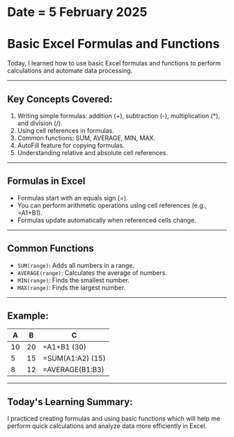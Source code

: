 # Date = 5 February 2025  
# Basic Excel Formulas and Functions  

Today, I learned how to use basic Excel formulas and functions to perform calculations and automate data processing.

---

## Key Concepts Covered:
1. Writing simple formulas: addition (+), subtraction (-), multiplication (*), and division (/).
2. Using cell references in formulas.
3. Common functions: SUM, AVERAGE, MIN, MAX.
4. AutoFill feature for copying formulas.
5. Understanding relative and absolute cell references.

---

## Formulas in Excel  
- Formulas start with an equals sign (=).
- You can perform arithmetic operations using cell references (e.g., =A1+B1).
- Formulas update automatically when referenced cells change.

---

## Common Functions  
- `SUM(range)`: Adds all numbers in a range.
- `AVERAGE(range)`: Calculates the average of numbers.
- `MIN(range)`: Finds the smallest number.
- `MAX(range)`: Finds the largest number.

---

## Example:  

| A     | B     | C               |
|-------|-------|-----------------|
| 10    | 20    | =A1+B1 (30)     |
| 5     | 15    | =SUM(A1:A2) (15)|
| 8     | 12    | =AVERAGE(B1:B3) |

---

## Today's Learning Summary:  
I practiced creating formulas and using basic functions which will help me perform quick calculations and analyze data more efficiently in Excel.
